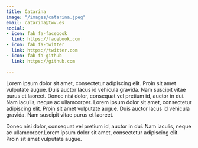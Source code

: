 ```yaml
---
title: Catarina
image: "/images/catarina.jpeg"
email: catarina@twv.es
social:
- icon: fab fa-facebook
  link: https://facebook.com
- icon: fab fa-twitter
  link: https://twitter.com
- icon: fab fa-github
  link: https://github.com

---
```

Lorem ipsum dolor sit amet, consectetur adipiscing elit. Proin sit amet vulputate augue. Duis auctor lacus id vehicula gravida. Nam suscipit vitae purus et laoreet. Donec nisi dolor, consequat vel pretium id, auctor in dui. Nam iaculis, neque ac ullamcorper. Lorem ipsum dolor sit amet, consectetur adipiscing elit. Proin sit amet vulputate augue. Duis auctor lacus id vehicula gravida. Nam suscipit vitae purus et laoreet.

Donec nisi dolor, consequat vel pretium id, auctor in dui. Nam iaculis, neque ac ullamcorper.Lorem ipsum dolor sit amet, consectetur adipiscing elit. Proin sit amet vulputate augue.